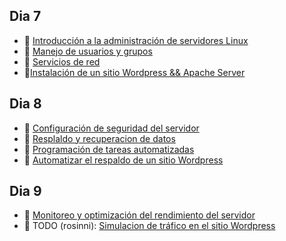 ## Dia 7

- 📗 [Introducción a la administración de servidores Linux](./introduction-linux-server-administration.es.md)
- 📗 [Manejo de usuarios y grupos](./users-groups-management.md)
- 📗 [Servicios de red](./network-services.es.md)
- 🧪[Instalación de un sitio Wordpress && Apache Server](https://github.com/4GeeksAcademy/deploying-wordpress-debian)

## Dia 8

- 📗 [Configuración de seguridad del servidor](./server-security.es.md)
- 📗 [Resplaldo y recuperacion de datos](./data-backup-recovery.md)
- 📗 [Programación de tareas automatizadas](./task-automation.es.md)
- 🧪 [Automatizar el respaldo de un sitio Wordpress](https://github.com/4GeeksAcademy/scheduling-automatic-wordpress-backup)

## Dia 9

- 📗 [Monitoreo y optimización del rendimiento del servidor](./monitoring-optimization.es.md)
- 🧪 TODO (rosinni): [Simulacion de tráfico en el sitio Wordpress](./labs/traffic-simulation.es.md)
